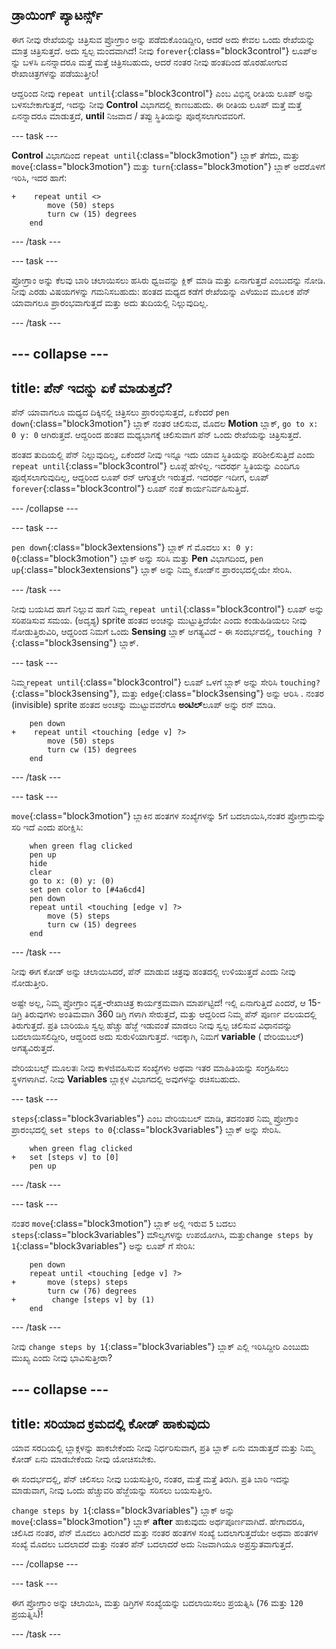 ## ಡ್ರಾಯಿಂಗ್ ಪ್ಯಾಟರ್ನ್ಸ್

ಈಗ ನೀವು ರೇಖೆಯನ್ನು ಚಿತ್ರಿಸುವ ಪ್ರೋಗ್ರಾಂ ಅನ್ನು ಪಡೆದುಕೊಂಡಿದ್ದೀರಿ, ಆದರೆ ಅದು ಕೇವಲ ಒಂದು ರೇಖೆಯನ್ನು ಮಾತ್ರ ಚಿತ್ರಿಸುತ್ತದೆ. ಅದು ಸ್ವಲ್ಪ ಮಂದವಾಗಿದೆ! ನೀವು `forever`{:class="block3control"} ಲೂಪ್ಅ ನ್ನು ಬಳಸಿ ಏನನ್ನಾದರೂ ಮತ್ತೆ ಮತ್ತೆ ಚಿತ್ರಿಸಬಹುದು, ಆದರೆ ನಂತರ ನೀವು ಹಂತದಿಂದ ಹೊರಹೋಗುವ ರೇಖಾಚಿತ್ರಗಳನ್ನು ಪಡೆಯುತ್ತೀರಿ!

ಆದ್ದರಿಂದ ನೀವು `repeat until`{:class="block3control"} ಎಂಬ ವಿಭಿನ್ನ ರೀತಿಯ ಲೂಪ್ ಅನ್ನು ಬಳಸಬೇಕಾಗುತ್ತದೆ, ಇದನ್ನು ನೀವು **Control** ವಿಭಾಗದಲ್ಲಿ ಕಾಣಬಹುದು. ಈ ರೀತಿಯ ಲೂಪ್ ಮತ್ತೆ ಮತ್ತೆ ಏನನ್ನಾದರೂ ಮಾಡುತ್ತದೆ, **until** ನಿಜವಾದ / ತಪ್ಪು ಸ್ಥಿತಿಯನ್ನು ಪೂರೈಸಲಾಗುವವರಿಗೆ.

--- task ---

**Control** ವಿಭಾಗದಿಂದ `repeat until`{:class="block3motion"} ಬ್ಲಾಕ್ ತೆಗೆದು, ಮತ್ತು `move`{:class="block3motion"} ಮತ್ತು `turn`{:class="block3motion"} ಬ್ಲಾಕ್ ಅದರೊಳಗೆ ಇರಿಸಿ, ಇದರ ಹಾಗೆ:

```blocks3
+    repeat until <> 
        move (50) steps
        turn cw (15) degrees
    end
```

--- /task ---

--- task ---

ಪ್ರೋಗ್ರಾಂ ಅನ್ನು ಕೆಲವು ಬಾರಿ ಚಲಾಯಿಸಲು ಹಸಿರು ಧ್ವಜವನ್ನು ಕ್ಲಿಕ್ ಮಾಡಿ ಮತ್ತು ಏನಾಗುತ್ತದೆ ಎಂಬುದನ್ನು ನೋಡಿ. ನೀವು ಎರಡು ವಿಷಯಗಳನ್ನು ಗಮನಿಸಬಹುದು: ಹಂತದ ಮಧ್ಯದ ಕಡೆಗೆ ರೇಖೆಯನ್ನು ಎಳೆಯುವ ಮೂಲಕ ಪೆನ್ ಯಾವಾಗಲೂ ಪ್ರಾರಂಭವಾಗುತ್ತದೆ ಮತ್ತು ಅದು ತುದಿಯಲ್ಲಿ ನಿಲ್ಲುವುದಿಲ್ಲ.

--- /task ---

--- collapse ---
---
title: ಪೆನ್ ಇದನ್ನು ಏಕೆ ಮಾಡುತ್ತದೆ?
---

ಪೆನ್ ಯಾವಾಗಲೂ ಮಧ್ಯದ ದಿಕ್ಕಿನಲ್ಲಿ ಚಿತ್ರಿಸಲು ಪ್ರಾರಂಭಿಸುತ್ತದೆ, ಏಕೆಂದರೆ `pen down`{:class="block3motion"} ಬ್ಲಾಕ್ ನಂತರ ಚಲಿಸುವ, ಮೊದಲ **Motion** ಬ್ಲಾಕ್, `go to x: 0 y: 0` ಆಗಿರುತ್ತದೆ. ಆದ್ದರಿಂದ ಹಂತದ ಮಧ್ಯಭಾಗಕ್ಕೆ ಚಲಿಸುವಾಗ ಪೆನ್ ಒಂದು ರೇಖೆಯನ್ನು ಚಿತ್ರಿಸುತ್ತದೆ.

ಹಂತದ ತುದಿಯಲ್ಲಿ ಪೆನ್ ನಿಲ್ಲುವುದಿಲ್ಲ, ಏಕೆಂದರೆ ನೀವು ಇನ್ನೂ ಇದು ಯಾವ ಸ್ಥಿತಿಯನ್ನು ಪರಿಶೀಲಿಸುತ್ತಿದೆ ಎಂದು `repeat until`{:class="block3control"} ಲೂಪ್ಗೆ ಹೇಳಿಲ್ಲ. ಇದರರ್ಥ ಸ್ಥಿತಿಯನ್ನು ಎಂದಿಗೂ ಪೂರೈಸಲಾಗುವುದಿಲ್ಲ, ಆದ್ದರಿಂದ ಲೂಪ್ ರನ್ ಆಗುತ್ತಲೇ ಇರುತ್ತದೆ. ಇದರರ್ಥ ಇದೀಗ, ಲೂಪ್ `forever`{:class="block3control"} ಲೂಪ್ ನಂತೆ ಕಾರ್ಯನಿರ್ವಹಿಸುತ್ತಿದೆ.

--- /collapse ---

--- task ---

`pen down`{:class="block3extensions"} ಬ್ಲಾಕ್ ಗೆ ಮೊದಲು `x: 0 y: 0`{:class="block3motion"} ಬ್ಲಾಕ್ ಅನ್ನು ಸರಿಸಿ ಮತ್ತು **Pen** ವಿಭಾಗದಿಂದ, `pen up`{:class="block3extensions"} ಬ್ಲಾಕ್ ಅನ್ನು ನಿಮ್ಮ ಕೋಡ್‌ನ ಪ್ರಾರಂಭದಲ್ಲಿಯೇ ಸೇರಿಸಿ.

--- /task ---

ನೀವು ಬಯಸಿದ ಹಾಗೆ ನಿಲ್ಲುವ ಹಾಗೆ ನಿಮ್ಮ `repeat until`{:class="block3control"} ಲೂಪ್ ಅನ್ನು ಸರಿಪಡಿಸುವ ಸಮಯ. (ಅದೃಶ್ಯ) sprite ಹಂತದ ಅಂಚನ್ನು ಮುಟ್ಟುತ್ತಿದೆಯೇ ಎಂದು ಕಂಡುಹಿಡಿಯಲು ನೀವು ನೋಡುತ್ತಿರುವಿರಿ, ಆದ್ದರಿಂದ ನಿಮಗೆ ಒಂದು **Sensing** ಬ್ಲಾಕ್ ಅಗತ್ಯವಿದೆ - ಈ ಸಂದರ್ಭದಲ್ಲಿ, `touching ?`{:class="block3sensing"} ಬ್ಲಾಕ್.

--- task ---

ನಿಮ್ಮ`repeat until`{:class="block3control"} ಲೂಪ್ ಒಳಗೆ ಬ್ಲಾಕ್ ಅನ್ನು ಸೇರಿಸಿ `touching?`{:class="block3sensing"}, ಮತ್ತು `edge`{:class="block3sensing"} ಅನ್ನು ಆರಿಸಿ . ನಂತರ (invisible) sprite ಹಂತದ ಅಂಚನ್ನು ಮುಟ್ಟುವವರೆಗೂ **ಅಂಟಿಲ್**ಲೂಪ್ ಅನ್ನು ರನ್ ಮಾಡಿ.

```blocks3
    pen down
+    repeat until <touching [edge v] ?> 
        move (50) steps
        turn cw (15) degrees
    end
```

--- /task ---

--- task ---

`move`{:class="block3motion"} ಬ್ಲಾಕಿನ ಹಂತಗಳ ಸಂಖ್ಯೆಗಳನ್ನು `5`ಗೆ ಬದಲಾಯಿಸಿ,ನಂತರ ಪ್ರೋಗ್ರಾಮನ್ನು ಸರಿ ಇದೆ ಎಂದು ಪರೀಕ್ಷಿಸಿ:

```blocks3
    when green flag clicked
    pen up
    hide
    clear
    go to x: (0) y: (0)
    set pen color to [#4a6cd4]
    pen down
    repeat until <touching [edge v] ?> 
        move (5) steps
        turn cw (15) degrees
    end
```

--- /task ---

ನೀವು ಈಗ ಕೋಡ್ ಅನ್ನು ಚಲಾಯಿಸಿದರೆ, ಪೆನ್ ಮಾಡುವ ಚಿತ್ರವು ಹಂತದಲ್ಲಿ ಉಳಿಯುತ್ತದೆ ಎಂದು ನೀವು ನೋಡುತ್ತೀರಿ.

ಅಷ್ಟೇ ಅಲ್ಲ, ನಿಮ್ಮ ಪ್ರೋಗ್ರಾಂ ವೃತ್ತ-ರೇಖಾಚಿತ್ರ ಕಾರ್ಯಕ್ರಮವಾಗಿ ಮಾರ್ಪಟ್ಟಿದೆ! ಇಲ್ಲಿ ಏನಾಗುತ್ತಿದೆ ಎಂದರೆ, ಆ 15-ಡಿಗ್ರಿ ತಿರುವುಗಳು ಅಂತಿಮವಾಗಿ 360 ಡಿಗ್ರಿ ಗಳಾಗಿ ಸೇರುತ್ತದೆ, ಮತ್ತು ಆದ್ದರಿಂದ ನಿಮ್ಮ ಪೆನ್ ಪೂರ್ಣ ವಲಯದಲ್ಲಿ ತಿರುಗುತ್ತದೆ. ಪ್ರತಿ ಬಾರಿಯೂ ಸ್ವಲ್ಪ ಹೆಚ್ಚು ಹೆಜ್ಜೆ ಇಡುವಂತೆ ಮಾಡಲು ನೀವು ಸ್ವಲ್ಪ ಚಲಿಸುವ ವಿಧಾನವನ್ನು ಬದಲಾಯಿಸಲಿದ್ದೀರಿ, ಆದ್ದರಿಂದ ಅದು ಸುರುಳಿಯಾಗುತ್ತದೆ. ಇದಕ್ಕಾಗಿ, ನಿಮಗೆ **variable** ( ವೇರಿಯಬಲ್) ಅಗತ್ಯವಿರುತ್ತದೆ.

ವೇರಿಯಬಲ್ಸ್ ಮೂಲತಃ ನೀವು ಕಾಳಜಿವಹಿಸುವ ಸಂಖ್ಯೆಗಳು ಅಥವಾ ಇತರ ಮಾಹಿತಿಯನ್ನು ಸಂಗ್ರಹಿಸಲು ಸ್ಥಳಗಳಾಗಿವೆ. ನೀವು **Variables** ಬ್ಲಾಕ್ಗಳ ವಿಭಾಗದಲ್ಲಿ ಅವುಗಳನ್ನು ರಚಿಸಬಹುದು.

--- task ---

`steps`{:class="block3variables"} ಎಂಬ ವೇರಿಯಬಲ್ ಮಾಡಿ, ತದನಂತರ ನಿಮ್ಮ ಪ್ರೋಗ್ರಾಂ ಪ್ರಾರಂಭದಲ್ಲಿ `set steps to 0`{:class="block3variables"} ಬ್ಲಾಕ್ ಅನ್ನು ಸೇರಿಸಿ.

```blocks3
    when green flag clicked
+   set [steps v] to [0]
    pen up
```

--- /task ---

--- task ---

ನಂತರ `move`{:class="block3motion"} ಬ್ಲಾಕ್ ಅಲ್ಲಿ ಇರುವ `5` ಬದಲು `steps`{:class="block3variables"} ಮೌಲ್ಯಗಳನ್ನು ಉಪಯೋಗಿಸಿ, ಮತ್ತು`change steps by 1`{:class="block3variables"} ಅನ್ನು ಲೂಪ್ ಗೆ ಸೇರಿಸಿ:

```blocks3
    pen down
    repeat until <touching [edge v] ?> 
+       move (steps) steps
        turn cw (76) degrees
+        change [steps v] by (1)
    end
```

--- /task ---

ನೀವು `change steps by 1`{:class="block3variables"} ಬ್ಲಾಕ್ ಎಲ್ಲಿ ಇರಿಸಿದ್ದೀರಿ ಎಂಬುದು ಮುಖ್ಯ ಎಂದು ನೀವು ಭಾವಿಸುತ್ತೀರಾ?

--- collapse ---
---
title: ಸರಿಯಾದ ಕ್ರಮದಲ್ಲಿ ಕೋಡ್ ಹಾಕುವುದು
---

ಯಾವ ಸರದಿಯಲ್ಲಿ ಬ್ಲಾಕ್ಗಳನ್ನು ಹಾಕಬೇಕೆಂದು ನೀವು ನಿರ್ಧರಿಸುವಾಗ, ಪ್ರತಿ ಬ್ಲಾಕ್ ಏನು ಮಾಡುತ್ತದೆ ಮತ್ತು ನಿಮ್ಮ ಕೋಡ್ ಏನು ಮಾಡಬೇಕೆಂದು ನೀವು ಯೋಚಿಸಬೇಕು.

ಈ ಸಂದರ್ಭದಲ್ಲಿ, ಪೆನ್ ಚಲಿಸಲು ನೀವು ಬಯಸುತ್ತೀರಿ, ನಂತರ, ಮತ್ತೆ ಮತ್ತೆ ತಿರುಗಿ. ಪ್ರತಿ ಬಾರಿ ಇದನ್ನು ಮಾಡುವಾಗ, ನೀವು ಒಂದು ಹೆಚ್ಚುವರಿ ಹೆಜ್ಜೆಯನ್ನು ಸರಿಸಲು ಬಯಸುತ್ತೀರಿ.

`change steps by 1`{:class="block3variables"} ಬ್ಲಾಕ್ ಅನ್ನು `move`{:class="block3motion"} ಬ್ಲಾಕ್ **after** ಹಾಕುವುದು ಅರ್ಥಪೂರ್ಣವಾಗಿದೆ. ಹೇಗಾದರೂ, ಚಲಿಸಿದ ನಂತರ, ಪೆನ್ ಮೊದಲು ತಿರುಗಿದರೆ ಮತ್ತು ನಂತರ ಹಂತಗಳ ಸಂಖ್ಯೆ ಬದಲಾಗುತ್ತದೆಯೇ ಅಥವಾ ಹಂತಗಳ ಸಂಖ್ಯೆ ಮೊದಲು ಬದಲಾದರೆ ಮತ್ತು ನಂತರ ಪೆನ್ ಬದಲಾದರೆ ಅದು ನಿಜವಾಗಿಯೂ ಅಪ್ರಸ್ತುತವಾಗುತ್ತದೆ.

--- /collapse ---

--- task ---

ಈಗ ಪ್ರೋಗ್ರಾಂ ಅನ್ನು ಚಲಾಯಿಸಿ, ಮತ್ತು ಡಿಗ್ರಿಗಳ ಸಂಖ್ಯೆಯನ್ನು ಬದಲಾಯಿಸಲು ಪ್ರಯತ್ನಿಸಿ (`76` ಮತ್ತು `120` ಪ್ರಯತ್ನಿಸಿ)!

--- /task ---